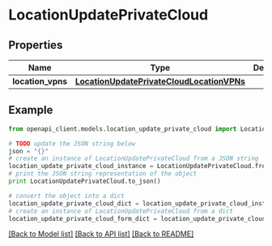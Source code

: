 # LocationUpdatePrivateCloud


## Properties
Name | Type | Description | Notes
------------ | ------------- | ------------- | -------------
**location_vpns** | [**LocationUpdatePrivateCloudLocationVPNs**](LocationUpdatePrivateCloudLocationVPNs.md) |  | [optional] 

## Example

```python
from openapi_client.models.location_update_private_cloud import LocationUpdatePrivateCloud

# TODO update the JSON string below
json = "{}"
# create an instance of LocationUpdatePrivateCloud from a JSON string
location_update_private_cloud_instance = LocationUpdatePrivateCloud.from_json(json)
# print the JSON string representation of the object
print LocationUpdatePrivateCloud.to_json()

# convert the object into a dict
location_update_private_cloud_dict = location_update_private_cloud_instance.to_dict()
# create an instance of LocationUpdatePrivateCloud from a dict
location_update_private_cloud_form_dict = location_update_private_cloud.from_dict(location_update_private_cloud_dict)
```
[[Back to Model list]](../README.md#documentation-for-models) [[Back to API list]](../README.md#documentation-for-api-endpoints) [[Back to README]](../README.md)


